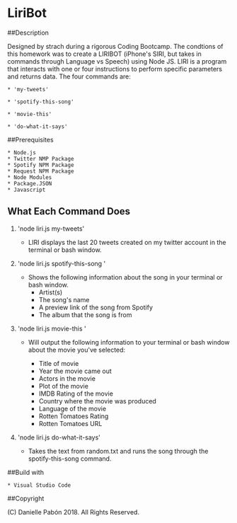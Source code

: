 # LiriBot 

##Description

Designed by strach during a rigorous Coding Bootcamp. The condtions of this homework was to create a LIRIBOT (iPhone's SIRI, but takes in commands through Language vs Speech) using Node JS. LIRI is a program that interacts with one or four instructions to perform specific parameters and returns data. The four commands are:

    * 'my-tweets'

    * 'spotify-this-song'

    * 'movie-this'

    * 'do-what-it-says'


##Prerequisites

    * Node.js
    * Twitter NMP Package
    * Spotify NPM Package
    * Request NPM Package
    * Node Modules
    * Package.JSON
    * Javascript

    

## What Each Command Does

1. 'node liri.js my-tweets'

    * LIRI displays the last 20 tweets created on my twitter account in the terminal or bash window.

2. 'node liri.js spotify-this-song <song name>'
    * Shows the following information about the song in your terminal or bash window.
        * Artist(s)
        * The song's name 
        * A preview link of the song from Spotify
        * The album that the song is from

3.  'node liri.js movie-this <movie name>'

    * Will output the following information to your terminal or bash window about the movie you've selected:

        * Title of movie
        * Year the movie came out
        * Actors in the movie
        * Plot of the movie
        * IMDB Rating of the movie
        * Country where the movie was produced
        * Language of the movie
        * Rotten Tomatoes Rating
        * Rotten Tomatoes URL

4. 'node liri.js do-what-it-says'

    * Takes the text from random.txt and runs the song through the spotify-this-song command.


##Build with

    * Visual Studio Code

##Copyright

(C) Danielle Pabón 2018. All Rights Reserved.










    

    
        
    


